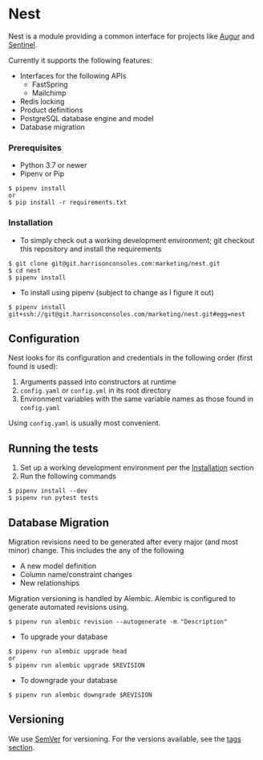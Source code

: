 # Nest
Nest is a module providing a common interface for projects like 
[Augur]() and [Sentinel](https://git.harrisonconsoles.com/marketing/sentinel).

Currently it supports the following features:

- Interfaces for the following APIs
  - FastSpring
  - Mailchimp
- Redis locking
- Product definitions
- PostgreSQL database engine and model
- Database migration

### Prerequisites

- Python 3.7 or newer
- Pipenv or Pip

```
$ pipenv install
or
$ pip install -r requirements.txt
```

### Installation

- To simply check out a working development environment; git checkout this 
repository and install the requirements
```
$ git clone git@git.harrisonconsoles.com:marketing/nest.git
$ cd nest
$ pipenv install
```

- To install using pipenv (subject to change as I figure it out)
```
$ pipenv install git+ssh://git@git.harrisonconsoles.com/marketing/nest.git#egg=nest
```

## Configuration

Nest looks for its configuration and credentials in the following order 
(first found is used):

1. Arguments passed into constructors at runtime
2. `config.yaml` or `config.yml` in its root directory
3. Environment variables with the same variable names as those found in 
`config.yaml`

Using `config.yaml` is usually most convenient.

## Running the tests

1. Set up a working development environment per the 
[Installation](#Installation) section
2. Run the following commands
```
$ pipenv install --dev
$ pipenv run pytest tests
```

## Database Migration

Migration revisions need to be generated after every major (and most minor) 
change. This includes the any of the following

- A new model definition
- Column name/constraint changes
- New relationships

Migration versioning is handled by Alembic. Alembic is configured to generate 
automated revisions using.
```
$ pipenv run alembic revision --autogenerate -m "Description"
```


- To upgrade your database
```
$ pipenv run alembic upgrade head
or
$ pipenv run alembic upgrade $REVISION
```
- To downgrade your database
```
$ pipenv run alembic downgrade $REVISION
```

## Versioning

We use [SemVer](http://semver.org/) for versioning. For the versions available, 
see the [tags section](https://git.harrisonconsoles.com/marketing/nest/-/tags). 